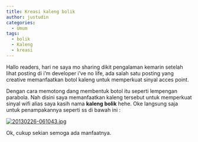 ```yaml
---
title: Kreasi kaleng bolik
author: justudin
categories:
  - Umum
tags:
  - bolik
  - Kaleng
  - kreasi
---
```

Hallo readers, hari ne saya mo sharing dikit pengalaman kemarin setelah lihat posting di i’m developer i’ve no life, ada salah satu posting yang creative memanfaatkan botol kaleng untuk memperkuat sinyal acces point. 



Dengan cara memotong dang membentuk botol itu seperti lempengan parabola. Nah disini saya memanfaatkan kaleng tersebut untuk memperkuat sinyal wifi alias saya kasih nama **kaleng bolik** hehe. Oke langsung saja untuk penampakannya seperti ss di bawah ini : 

[<img src="https://justudin.com/files/uploads/2013/02/20130226-061043.jpg" alt="20130226-061043.jpg" class="alignnone size-full" />](https://justudin.com/files/uploads/2013/02/20130226-061043.jpg)

Ok, cukup sekian semoga ada manfaatnya.